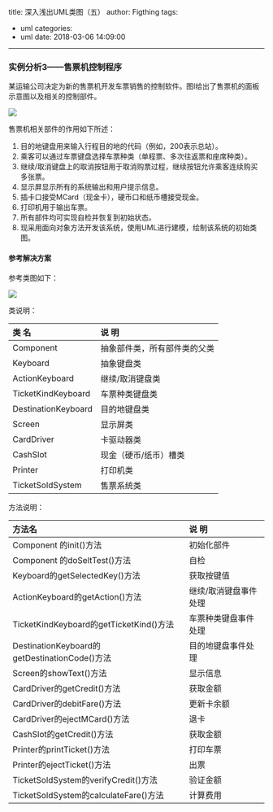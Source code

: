 title: 深入浅出UML类图（五）
author: Figthing
tags:
  - uml
categories:
  - uml
date: 2018-03-06 14:09:00
---
### 实例分析3——售票机控制程序

某运输公司决定为新的售票机开发车票销售的控制软件。图I给出了售票机的面板示意图以及相关的控制部件。

![](http://zhouqi-blog.oss-cn-shenzhen.aliyuncs.com/img/uml/18.jpg?imageView2/2/w/600/h/600/q/75|imageslim)

售票机相关部件的作用如下所述：

1. 目的地键盘用来输入行程目的地的代码（例如，200表示总站）。
2. 乘客可以通过车票键盘选择车票种类（单程票、多次往返票和座席种类）。
3. 继续/取消键盘上的取消按钮用于取消购票过程，继续按钮允许乘客连续购买多张票。
4. 显示屏显示所有的系统输出和用户提示信息。
5. 插卡口接受MCard（现金卡），硬币口和纸币槽接受现金。
6. 打印机用于输出车票。
7. 所有部件均可实现自检并恢复到初始状态。
8. 现采用面向对象方法开发该系统，使用UML进行建模，绘制该系统的初始类图。

<!--more-->

#### 参考解决方案

参考类图如下：

![](http://zhouqi-blog.oss-cn-shenzhen.aliyuncs.com/img/uml/19.jpg?imageView2/2/w/600/h/600/q/75|imageslim)

类说明：

| 类  名 | 说  明 |
| :-- | :-- |
| Component | 抽象部件类，所有部件类的父类 |
| Keyboard | 抽象键盘类 |
| ActionKeyboard | 继续/取消键盘类 |
| TicketKindKeyboard | 车票种类键盘类 |
| DestinationKeyboard | 目的地键盘类 |
| Screen | 显示屏类 |
| CardDriver | 卡驱动器类 |
| CashSlot | 现金（硬币/纸币）槽类 |
| Printer | 打印机类 |
| TicketSoldSystem | 售票系统类 |

方法说明：

| 方法名 | 说  明 |
| :-- | :-- |
| Component 的init()方法 | 初始化部件 |
| Component 的doSeltTest()方法| 自检 |
|Keyboard的getSelectedKey()方法 | 获取按键值 |
| ActionKeyboard的getAction()方法 | 继续/取消键盘事件处理 |
| TicketKindKeyboard的getTicketKind()方法 | 车票种类键盘事件处理 |
| DestinationKeyboard的getDestinationCode()方法 | 目的地键盘事件处理 |
| Screen的showText()方法 | 显示信息 |
| CardDriver的getCredit()方法 | 获取金额 |
| CardDriver的debitFare()方法 | 更新卡余额 |
| CardDriver的ejectMCard()方法 | 退卡 |
| CashSlot的getCredit()方法 | 获取金额 |
| Printer的printTicket()方法 | 打印车票 |
| Printer的ejectTicket()方法 | 出票 |
| TicketSoldSystem的verifyCredit()方法 | 验证金额 |
| TicketSoldSystem的calculateFare()方法 | 计算费用 |